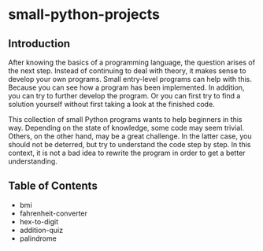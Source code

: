 # small-python-projects

## Introduction

After knowing the basics of a programming language, the question arises of the next step. Instead of continuing to deal with theory, it makes sense to develop your own programs. Small entry-level programs can help with this. Because you can see how a program has been implemented. In addition, you can try to further develop the program. Or you can first try to find a solution yourself without first taking a look at the finished code.

This collection of small Python programs wants to help beginners in this way. Depending on the state of knowledge, some code may seem trivial. Others, on the other hand, may be a great challenge. In the latter case, you should not be deterred, but try to understand the code step by step. In this context, it is not a bad idea to rewrite the program in order to get a better understanding.

## Table of Contents

* bmi
* fahrenheit-converter
* hex-to-digit
* addition-quiz
* palindrome
